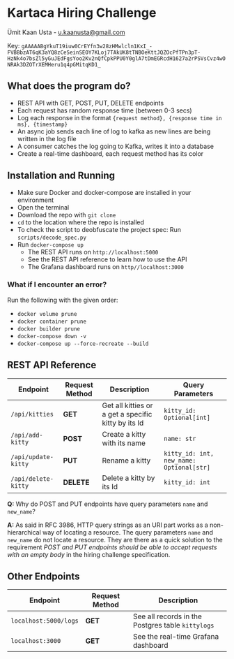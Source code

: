 # Kartaca Hiring Challenge

Ümit Kaan Usta - u.kaanusta@gmail.com

Key: `gAAAAABgYkuT19iuw0CrEYfn3w28zHMwlcln1KxI_-FVBBbzAT6qK3aYQ8zCeSeinSEOY7KLoj7TAkUK8tTNBOeKttJQZOcPfTPn3pT-HzNk4o7bsZl5yGuJEdFgsYoo2Kv2nQfCpkPPU0Y0glA7tDmEGRcdH1627a2rPSVsCvz4wONRAk3DZOTrXEMHeru1q4pGMitqKD1_`


## What does the program do?
- REST API with GET, POST, PUT, DELETE endpoints
- Each request has random response time (between 0-3 secs)
- Log each response in the format `{request method}, {response time in ms}, {timestamp}`
- An async job sends each line of log to kafka as new lines are being written in the log file
- A consumer catches the log going to Kafka, writes it into a database
- Create a real-time dashboard, each request method has its color

## Installation and Running
- Make sure Docker and docker-compose are installed in your environment
- Open the terminal
- Download the repo with `git clone`
- `cd` to the location where the repo is installed
- To check the script to deobfuscate the project spec: Run `scripts/decode_spec.py`
- Run `docker-compose up`
    - The REST API runs on `http://localhost:5000`
    - See the REST API reference to learn how to use the API
    - The Grafana dashboard runs on `http//localhost:3000`
    
### What if I encounter an error?
Run the following with the given order:
- `docker volume prune`
- `docker container prune`
- `docker builder prune`
- `docker-compose down -v`
- `docker-compose up --force-recreate --build`

## REST API Reference

| Endpoint | Request Method | Description | Query Parameters |
| ------------ | -------------- | ----------- | ---------------- |
| `/api/kitties` | **GET** | Get all kitties or a get a specific kitty by its Id | `kitty_id: Optional[int]` |
| `/api/add-kitty` | **POST** | Create a kitty with its name | `name: str` |
| `/api/update-kitty` | **PUT** | Rename a kitty | `kitty_id: int, new_name: Optional[str]` |
| `/api/delete-kitty` | **DELETE** | Delete a kitty by its Id | `kitty_id: int` |

**Q:** Why do POST and PUT endpoints have query parameters `name` and `new_name`?

**A:** As said in RFC 3986, HTTP query strings as an URI part works as a non-hierarchical
way of locating a resource. The query parameters `name` and `new_name` do not locate a resource. 
They are there as a quick solution to the requirement *POST and PUT endpoints should be able to accept requests 
with an empty body* in the hiring challenge specification.

## Other Endpoints
| Endpoint | Request Method | Description |
| ------------ | -------------- | ----------- |
| `localhost:5000/logs` |  **GET** | See all records in the Postgres table `kittylogs`| 
| `localhost:3000` | **GET** |  See the real-time Grafana dashboard
